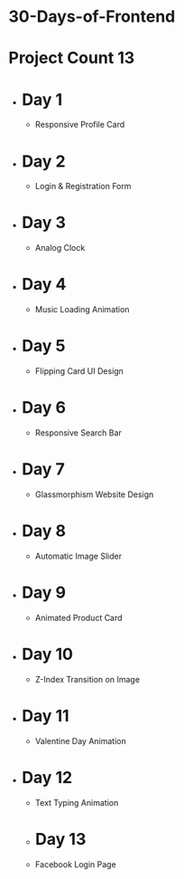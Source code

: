 # 30-Days-of-Frontend
# Project Count 13

* # Day 1
  * Responsive Profile Card

* # Day 2
  * Login & Registration Form

* # Day 3
  * Analog Clock
    
* # Day 4
  * Music Loading Animation

* # Day 5
  * Flipping Card UI Design
 
* # Day 6
  * Responsive Search Bar

* # Day 7
  * Glassmorphism Website Design

* # Day 8
  * Automatic Image Slider

* # Day 9
  * Animated Product Card

* # Day 10
  * Z-Index Transition on Image
 
* # Day 11
  * Valentine Day Animation

* # Day 12
  * Text Typing Animation

  * # Day 13
  * Facebook Login Page